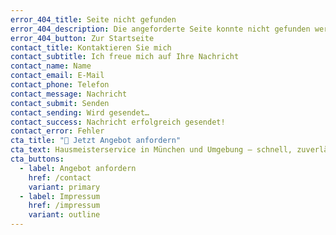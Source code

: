 ```yaml
---
error_404_title: Seite nicht gefunden
error_404_description: Die angeforderte Seite konnte nicht gefunden werden.
error_404_button: Zur Startseite
contact_title: Kontaktieren Sie mich
contact_subtitle: Ich freue mich auf Ihre Nachricht
contact_name: Name
contact_email: E-Mail
contact_phone: Telefon
contact_message: Nachricht
contact_submit: Senden
contact_sending: Wird gesendet…
contact_success: Nachricht erfolgreich gesendet!
contact_error: Fehler
cta_title: "🚀 Jetzt Angebot anfordern"
cta_text: Hausmeisterservice in München und Umgebung – schnell, zuverlässig, fair.
cta_buttons:
  - label: Angebot anfordern
    href: /contact
    variant: primary
  - label: Impressum
    href: /impressum
    variant: outline
---
```

